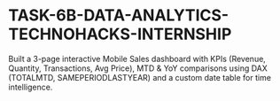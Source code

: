# TASK-6B-DATA-ANALYTICS-TECHNOHACKS-INTERNSHIP
Built a 3-page interactive Mobile Sales dashboard with KPIs (Revenue, Quantity, Transactions, Avg Price), MTD &amp; YoY comparisons using DAX (TOTALMTD, SAMEPERIODLASTYEAR) and a custom date table for time intelligence.
